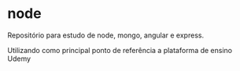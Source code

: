 # node
Repositório para estudo de node, mongo, angular e express.

Utilizando como principal ponto de referência a plataforma de ensino Udemy
